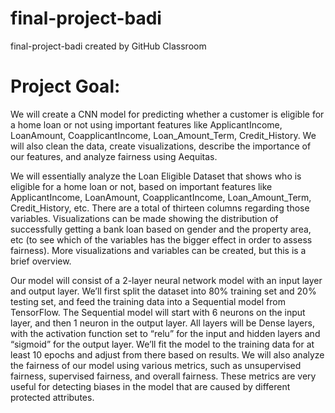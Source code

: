 # final-project-badi
final-project-badi created by GitHub Classroom

# Project Goal:
We will create a CNN model for predicting whether a customer is eligible for a home loan or not using important features like ApplicantIncome, LoanAmount, CoapplicantIncome, Loan_Amount_Term, Credit_History. We will also clean the data, create visualizations, describe the importance of our features, and analyze fairness using Aequitas. 

We will essentially analyze the Loan Eligible Dataset that shows who is eligible for a home loan or not, based on important features like ApplicantIncome, LoanAmount, CoapplicantIncome, Loan_Amount_Term, Credit_History, etc. There are a total of thirteen columns regarding those variables. Visualizations can be made showing the distribution of successfully getting a bank loan based on gender and the property area, etc (to see which of the variables has the bigger effect in order to assess fairness). More visualizations and variables can be created, but this is a brief overview. 

Our model will consist of a 2-layer neural network model with an input layer and output layer. We’ll first split the dataset into 80% training set and 20% testing set, and feed the training data into a Sequential model from TensorFlow. The Sequential model will start with 6 neurons on the input layer, and then 1 neuron in the output layer. All layers will be Dense layers, with the activation function set to “relu” for the input and hidden layers and “sigmoid” for the output layer. We’ll fit the model to the training data for at least 10 epochs and adjust from there based on results. We will also analyze the fairness of our model using various metrics, such as unsupervised fairness, supervised fairness, and overall fairness. These metrics are very useful for detecting biases in the model that are caused by different protected attributes.


